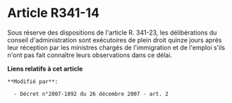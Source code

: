 # Article R341-14

Sous réserve des dispositions de l'article R. 341-23, les délibérations du conseil d'administration sont exécutoires de plein
droit quinze jours après leur réception par les ministres chargés de l'immigration et de l'emploi s'ils n'ont pas fait
connaître leurs observations dans ce délai.

**Liens relatifs à cet article**

	**Modifié par**:

	  - Décret n°2007-1892 du 26 décembre 2007 - art. 2
